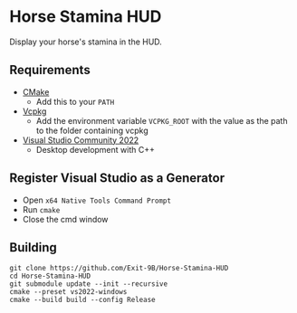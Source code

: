 # Horse Stamina HUD

Display your horse's stamina in the HUD.

## Requirements
* [CMake](https://cmake.org/)
	* Add this to your `PATH`
* [Vcpkg](https://github.com/microsoft/vcpkg)
	* Add the environment variable `VCPKG_ROOT` with the value as the path to the folder containing vcpkg
* [Visual Studio Community 2022](https://visualstudio.microsoft.com/)
	* Desktop development with C++

## Register Visual Studio as a Generator
* Open `x64 Native Tools Command Prompt`
* Run `cmake`
* Close the cmd window

## Building
```
git clone https://github.com/Exit-9B/Horse-Stamina-HUD
cd Horse-Stamina-HUD
git submodule update --init --recursive
cmake --preset vs2022-windows
cmake --build build --config Release
```
